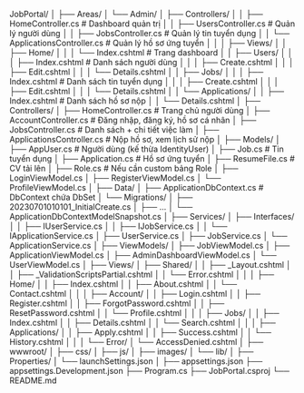JobPortal/
│
├── Areas/
│   └── Admin/
│       ├── Controllers/
│       │   ├── HomeController.cs            # Dashboard quản trị
│       │   ├── UsersController.cs           # Quản lý người dùng
│       │   ├── JobsController.cs            # Quản lý tin tuyển dụng
│       │   └── ApplicationsController.cs    # Quản lý hồ sơ ứng tuyển
│       │
│       ├── Views/
│       │   ├── Home/
│       │   │   └── Index.cshtml             # Trang dashboard
│       │   ├── Users/
│       │   │   ├── Index.cshtml             # Danh sách người dùng
│       │   │   ├── Create.cshtml
│       │   │   ├── Edit.cshtml
│       │   │   └── Details.cshtml
│       │   ├── Jobs/
│       │   │   ├── Index.cshtml             # Danh sách tin tuyển dụng
│       │   │   ├── Create.cshtml
│       │   │   ├── Edit.cshtml
│       │   │   └── Details.cshtml
│       │   └── Applications/
│       │       ├── Index.cshtml             # Danh sách hồ sơ nộp
│       │       └── Details.cshtml
│
├── Controllers/
│   ├── HomeController.cs                    # Trang chủ người dùng
│   ├── AccountController.cs                 # Đăng nhập, đăng ký, hồ sơ cá nhân
│   ├── JobsController.cs                    # Danh sách + chi tiết việc làm
│   ├── ApplicationsController.cs            # Nộp hồ sơ, xem lịch sử nộp
│
├── Models/
│   ├── AppUser.cs                           # Người dùng (kế thừa IdentityUser)
│   ├── Job.cs                               # Tin tuyển dụng
│   ├── Application.cs                       # Hồ sơ ứng tuyển
│   ├── ResumeFile.cs                        # CV tải lên
│   ├── Role.cs                              # Nếu cần custom bảng Role
│   ├── LoginViewModel.cs
│   ├── RegisterViewModel.cs
│   └── ProfileViewModel.cs
│
├── Data/
│   ├── ApplicationDbContext.cs              # DbContext chứa DbSet
│   └── Migrations/
│       ├── 20230701010101_InitialCreate.cs
│       ├── ...
│       └── ApplicationDbContextModelSnapshot.cs
│
├── Services/
│   ├── Interfaces/
│   │   ├── IUserService.cs
│   │   ├── IJobService.cs
│   │   └── IApplicationService.cs
│   ├── UserService.cs
│   ├── JobService.cs
│   └── ApplicationService.cs
│
├── ViewModels/
│   ├── JobViewModel.cs
│   ├── ApplicationViewModel.cs
│   ├── AdminDashboardViewModel.cs
│   └── UserViewModel.cs
│
├── Views/
│   ├── Shared/
│   │   ├── _Layout.cshtml
│   │   ├── _ValidationScriptsPartial.cshtml
│   │   └── Error.cshtml
│   │
│   ├── Home/
│   │   ├── Index.cshtml
│   │   ├── About.cshtml
│   │   └── Contact.cshtml
│   │
│   ├── Account/
│   │   ├── Login.cshtml
│   │   ├── Register.cshtml
│   │   ├── ForgotPassword.cshtml
│   │   ├── ResetPassword.cshtml
│   │   └── Profile.cshtml
│   │
│   ├── Jobs/
│   │   ├── Index.cshtml
│   │   ├── Details.cshtml
│   │   └── Search.cshtml
│   │
│   ├── Applications/
│   │   ├── Apply.cshtml
│   │   ├── Success.cshtml
│   │   └── History.cshtml
│   │
│   └── Error/
│       └── AccessDenied.cshtml
│
├── wwwroot/
│   ├── css/
│   ├── js/
│   ├── images/
│   └── lib/
│
├── Properties/
│   └── launchSettings.json
│
├── appsettings.json
├── appsettings.Development.json
├── Program.cs
├── JobPortal.csproj
└── README.md
